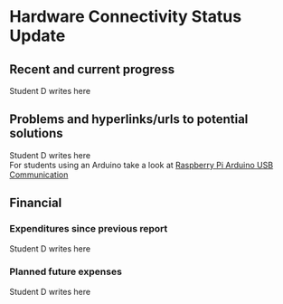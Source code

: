# Hardware Connectivity Status Update
## Recent and current progress
Student D writes here
## Problems and hyperlinks/urls to potential solutions
Student D writes here   
For students using an Arduino take a look at [Raspberry Pi Arduino USB Communication](https://roboticsbackend.com/raspberry-pi-arduino-serial-communication/)
## Financial
### Expenditures since previous report
Student D writes here
### Planned future expenses
Student D writes here
